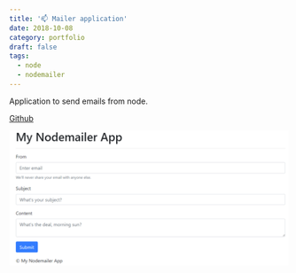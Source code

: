 ```yaml
---
title: '📫 Mailer application'
date: 2018-10-08
category: portfolio
draft: false
tags:
  - node
  - nodemailer
---
```


Application to send emails from node.

[Github](https://github.com/christiankopac/dci-nodemailer)

![](./project-mailer.png)